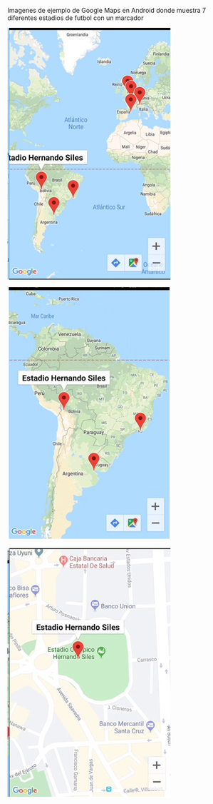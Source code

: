 Imagenes de ejemplo de Google Maps en Android donde muestra 7 diferentes estadios de futbol con un marcador

![alt text](app/src/main/res/drawable/imagen1.jpg)

![alt text](app/src/main/res/drawable/imagen2.jpg)

![alt text](app/src/main/res/drawable/imagen3.jpg)
